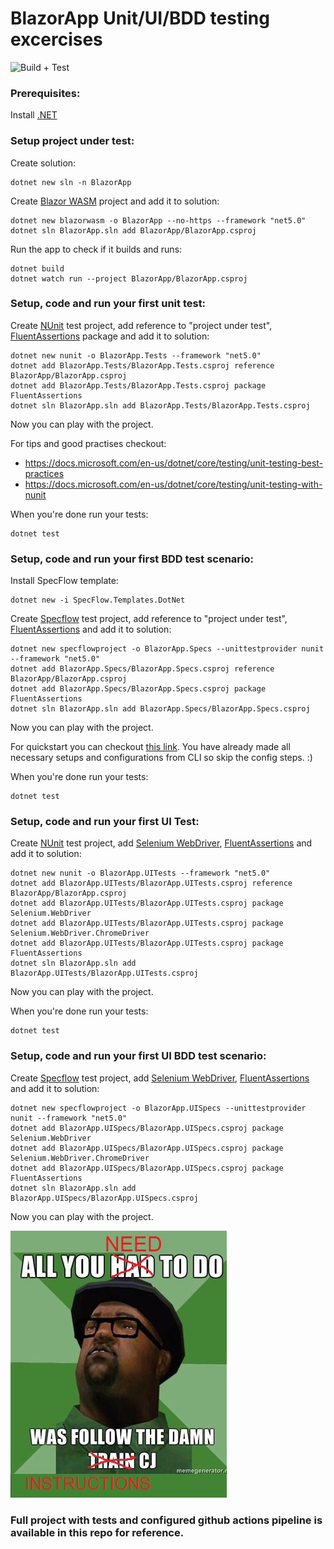 # BlazorApp Unit/UI/BDD testing excercises

![Build + Test](https://github.com/Stadzior/BlazorApp/actions/workflows/dotnet.yml/badge.svg)

### Prerequisites:
Install [.NET](https://dotnet.microsoft.com/download)
### Setup project under test:
Create solution:
```
dotnet new sln -n BlazorApp
```
Create [Blazor WASM](https://dotnet.microsoft.com/apps/aspnet/web-apps/blazor) project and add it to solution:
```
dotnet new blazorwasm -o BlazorApp --no-https --framework "net5.0"
dotnet sln BlazorApp.sln add BlazorApp/BlazorApp.csproj
```
Run the app to check if it builds and runs:
```
dotnet build
dotnet watch run --project BlazorApp/BlazorApp.csproj
```
### Setup, code and run your first unit test:
Create [NUnit](https://nunit.org/) test project, add reference to "project under test", [FluentAssertions](https://fluentassertions.com/) package and add it to solution:
```
dotnet new nunit -o BlazorApp.Tests --framework "net5.0"
dotnet add BlazorApp.Tests/BlazorApp.Tests.csproj reference BlazorApp/BlazorApp.csproj
dotnet add BlazorApp.Tests/BlazorApp.Tests.csproj package FluentAssertions
dotnet sln BlazorApp.sln add BlazorApp.Tests/BlazorApp.Tests.csproj
```
Now you can play with the project. 

For tips and good practises checkout:
- https://docs.microsoft.com/en-us/dotnet/core/testing/unit-testing-best-practices
- https://docs.microsoft.com/en-us/dotnet/core/testing/unit-testing-with-nunit

When you're done run your tests:
```
dotnet test
```
### Setup, code and run your first BDD test scenario:
Install SpecFlow template:
```
dotnet new -i SpecFlow.Templates.DotNet
```
Create [Specflow](https://specflow.org/) test project, add reference to "project under test", [FluentAssertions](https://fluentassertions.com/) and add it to solution:
```
dotnet new specflowproject -o BlazorApp.Specs --unittestprovider nunit --framework "net5.0"
dotnet add BlazorApp.Specs/BlazorApp.Specs.csproj reference BlazorApp/BlazorApp.csproj
dotnet add BlazorApp.Specs/BlazorApp.Specs.csproj package FluentAssertions
dotnet sln BlazorApp.sln add BlazorApp.Specs/BlazorApp.Specs.csproj
```
Now you can play with the project. 

For quickstart you can checkout [this link](https://docs.specflow.org/projects/getting-started/en/latest/GettingStarted/Step1.html). You have already made all necessary setups and configurations from CLI so skip the config steps. :)

When you're done run your tests:
```
dotnet test
```
### Setup, code and run your first UI Test:

Create [NUnit](https://nunit.org/) test project, add [Selenium WebDriver](https://www.selenium.dev/), [FluentAssertions](https://fluentassertions.com/) and add it to solution:
```
dotnet new nunit -o BlazorApp.UITests --framework "net5.0"
dotnet add BlazorApp.UITests/BlazorApp.UITests.csproj reference BlazorApp/BlazorApp.csproj
dotnet add BlazorApp.UITests/BlazorApp.UITests.csproj package Selenium.WebDriver
dotnet add BlazorApp.UITests/BlazorApp.UITests.csproj package Selenium.WebDriver.ChromeDriver
dotnet add BlazorApp.UITests/BlazorApp.UITests.csproj package FluentAssertions
dotnet sln BlazorApp.sln add BlazorApp.UITests/BlazorApp.UITests.csproj
```
Now you can play with the project. 

When you're done run your tests:
```
dotnet test
```
### Setup, code and run your first UI BDD test scenario:
Create [Specflow](https://specflow.org/) test project, add [Selenium WebDriver](https://www.selenium.dev/), [FluentAssertions](https://fluentassertions.com/) and add it to solution:
```
dotnet new specflowproject -o BlazorApp.UISpecs --unittestprovider nunit --framework "net5.0"
dotnet add BlazorApp.UISpecs/BlazorApp.UISpecs.csproj package Selenium.WebDriver
dotnet add BlazorApp.UISpecs/BlazorApp.UISpecs.csproj package Selenium.WebDriver.ChromeDriver
dotnet add BlazorApp.UISpecs/BlazorApp.UISpecs.csproj package FluentAssertions
dotnet sln BlazorApp.sln add BlazorApp.UISpecs/BlazorApp.UISpecs.csproj
```
Now you can play with the project. 

![Big smoke - all you need to do is to follow the damn instructions cj](https://github.com/Stadzior/BlazorApp/blob/master/88f.jpg)

### Full project with tests and configured github actions pipeline is available in this repo for reference.
